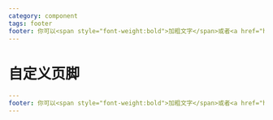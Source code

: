 ```yaml
---
category: component
tags: footer
footer: 你可以<span style="font-weight:bold">加粗文字</span>或者<a href="https://vuepress-theme.mrhope.site/">放置链接</a>
---
```


# 自定义页脚

```yml
---
footer: 你可以<span style="font-weight:bold">加粗文字</span>或者<a href="https://vuepress-theme.mrhope.site/">放置链接</a>
---

```
